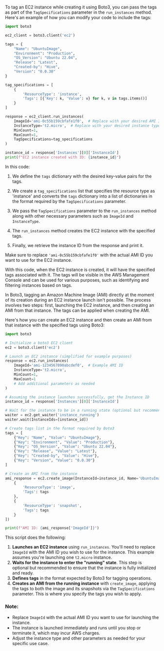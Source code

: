 To tag an EC2 instance while creating it using Boto3, you can pass the tags as part of the `TagSpecifications` parameter in the `run_instances` method. Here's an example of how you can modify your code to include the tags:

```python
import boto3

ec2_client = boto3.client('ec2')

tags = {
    "Name": "UbuntuImage",
    "Environment": "Production",
    "OS_Version": "Ubuntu 22.04",
    "Release": "Latest",
    "Created-by": "Hive",
    "Version": "0.0.30"
}

tag_specifications = [
    {
        'ResourceType': 'instance',
        'Tags': [{'Key': k, 'Value': v} for k, v in tags.items()]
    }
]

response = ec2_client.run_instances(
    ImageId='ami-0c55b159cbfafe1f0',  # Replace with your desired AMI ID
    InstanceType='t2.micro',  # Replace with your desired instance type
    MinCount=1,
    MaxCount=1,
    TagSpecifications=tag_specifications
)

instance_id = response['Instances'][0]['InstanceId']
print(f"EC2 instance created with ID: {instance_id}")
```

In this code:

1. We define the `tags` dictionary with the desired key-value pairs for the tags.

2. We create a `tag_specifications` list that specifies the resource type as 'instance' and converts the `tags` dictionary into a list of dictionaries in the format required by the `TagSpecifications` parameter.

3. We pass the `TagSpecifications` parameter to the `run_instances` method along with other necessary parameters such as `ImageId` and `InstanceType`.

4. The `run_instances` method creates the EC2 instance with the specified tags.

5. Finally, we retrieve the instance ID from the response and print it.

Make sure to replace `'ami-0c55b159cbfafe1f0'` with the actual AMI ID you want to use for the EC2 instance.

With this code, when the EC2 instance is created, it will have the specified tags associated with it. The tags will be visible in the AWS Management Console and can be used for various purposes, such as identifying and filtering instances based on tags.

In Boto3, tagging an Amazon Machine Image (AMI) directly at the moment of its creation during an EC2 instance launch isn't possible. The process involves two steps: first, launching the EC2 instance, and then creating an AMI from that instance. The tags can be applied when creating the AMI.

Here's how you can create an EC2 instance and then create an AMI from that instance with the specified tags using Boto3:

```python
import boto3

# Initialize a boto3 EC2 client
ec2 = boto3.client('ec2')

# Launch an EC2 instance (simplified for example purposes)
response = ec2.run_instances(
    ImageId='ami-1234567890abcdef0',  # Example AMI ID
    InstanceType='t2.micro',
    MinCount=1,
    MaxCount=1
    # Add additional parameters as needed
)

# Assuming the instance launches successfully, get the Instance ID
instance_id = response['Instances'][0]['InstanceId']

# Wait for the instance to be in a running state (optional but recommended)
waiter = ec2.get_waiter('instance_running')
waiter.wait(InstanceIds=[instance_id])

# Create tags list in the format required by Boto3
tags = [
    {"Key": "Name", "Value": "UbuntuImage"},
    {"Key": "Environment", "Value": "Production"},
    {"Key": "OS_Version", "Value": "Ubuntu 22.04"},
    {"Key": "Release", "Value": "Latest"},
    {"Key": "Created-by", "Value": "Hive"},
    {"Key": "Version", "Value": "0.0.30"}
]

# Create an AMI from the instance
ami_response = ec2.create_image(InstanceId=instance_id, Name='UbuntuImage', TagSpecifications=[
    {
        'ResourceType': 'image',
        'Tags': tags
    },
    {
        'ResourceType': 'snapshot',
        'Tags': tags
    }
])

print(f"AMI ID: {ami_response['ImageId']}")
```

This script does the following:
1. **Launches an EC2 instance** using `run_instances`. You'll need to replace `ImageId` with the AMI ID you wish to use for the instance. This example assumes you're launching one `t2.micro` instance.
2. **Waits for the instance to enter the "running" state**. This step is optional but recommended to ensure that the instance is fully initialized and ready.
3. **Defines tags** in the format expected by Boto3 for tagging operations.
4. **Creates an AMI from the running instance** with `create_image`, applying the tags to both the image and its snapshots via the `TagSpecifications` parameter. This is where you specify the tags you wish to apply.

### Note:

- Replace `ImageId` with the actual AMI ID you want to use for launching the instance.
- The instance is launched immediately and runs until you stop or terminate it, which may incur AWS charges.
- Adjust the instance type and other parameters as needed for your specific use case.
